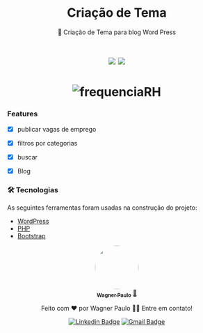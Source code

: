 
<h1 align="center">Criação de Tema</h1>


<p align="center">🚀 Criação de Tema para blog Word Press</p>

<h1 align="center">
<img src="https://img.shields.io/static/v1?label=BLOG&message=WordPress&color=3498db&style=for-the-badge&logo="/>
<img src="https://img.shields.io/static/v1?label=Status&message=Completo&color=2ecc71&style=for-the-badge&logo="/>
</h1>

<h1 align="center">
  <img alt="frequenciaRH" title="frequenciaRH" src="https://frequenciarh.com.br/wp-content/themes/dpc/img/share.jpg" />
</h1>


### Features

- [x] publicar vagas de emprego
- [x] filtros por categorias
- [x] buscar
- [x] Blog 


### 🛠 Tecnologias

As seguintes ferramentas foram usadas na construção do projeto:

- [WordPress](https://br.wordpress.org/)
- [PHP](https://developer.wordpress.org/themes/advanced-topics/child-themes/)
- [Bootstrap](https://getbootstrap.com/)


<div align="center">
    <a href="https://wpsgames.com.br/sites/reactjs/portfolio/">
 <img style="border-radius: 50%;" src="https://avatars.githubusercontent.com/u/17181784?s=400&u=505248f302e93efddf0f928a3e3e744829351b8a&v=4" width="100px;" alt=""/>
 <br />
 <sub><b>Wagner Paulo</b></sub></a> <a href="https://wpsgames.com.br/sites/reactjs/portfolio/" title="Dev">🚀</a>


Feito com ❤️ por Wagner Paulo 👋🏽 
Entre em contato!

 [![Linkedin Badge](https://img.shields.io/badge/-Wagner-blue?style=flat-square&logo=Linkedin&logoColor=white&link=https://www.linkedin.com/in/tgmarinho/)](https://www.linkedin.com/in/wagner-silva-6a163555/) 
[![Gmail Badge](https://img.shields.io/badge/-wagstalos@gmail.com-c14438?style=flat-square&logo=Gmail&logoColor=white&link=mailto:wagstalos@gmail.com)](mailto:wagstalos@gmail.com)
</div>



